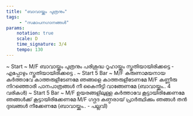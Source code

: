 ```yaml
---
title: "ബാവായ്ക്കും പുത്രനും"
tags:
     - "സമാപനഗാനങ്ങൾ"
params:
    notation: true
    scale: D
    time_signature: 3/4
    tempo: 130
---
```

~ Start ~
M/F
ബാവായ്ക്കും പുത്രനും 
പരിശുദ്ധ റൂഹായ്ക്കും
സ്തുതിയായിരിക്കട്ടെ - എപ്പോഴും
സ്തുതിയായിരിക്കട്ടെ
.
~ Start 5  Bar ~
M/F
കരുണാമയനായ കർത്താവേ
കാത്തരുളീടേണമേ ഞങ്ങളെ കാത്തരുളീടേണമേ
M/F
കണ്ണീരു നിറഞ്ഞൊരീ പാനപാത്രങ്ങൾ നീ
കൈനീട്ടി വാങ്ങേണമേ
(ബാവായ്ക്കും.. 4 വരികൾ)
~ Start 5 Bar ~
M/F
ഉയരങ്ങളിലുള്ള കർത്താവേ
കൂട്ടായിരിക്കേണമേ ഞങ്ങൾക്ക് കൂട്ടായിരിക്കേണമേ
M/F
ഗദ്ഗദ കണ്ഠരായ് പ്രാർത്ഥിക്കും ഞങ്ങൾ തൻ
ദുഃഖങ്ങൾ നീക്കേണമേ
(ബാവായ്ക്കും.. - പല്ലവി)
